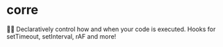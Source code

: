 corre
=====

🏃‍♂️ Declaratively control how and when your code is executed. Hooks for setTimeout, setInterval, rAF and more!

